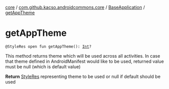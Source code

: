[core](../../index.md) / [com.github.kacso.androidcommons.core](../index.md) / [BaseApplication](index.md) / [getAppTheme](./get-app-theme.md)

# getAppTheme

`@StyleRes open fun getAppTheme(): `[`Int`](https://kotlinlang.org/api/latest/jvm/stdlib/kotlin/-int/index.html)`?`

This method returns theme which will be used across all activities.
In case that theme defined in AndroidManifest would like to be used, returned value
must be null (which is default value)

**Return**
[StyleRes](#) representing theme to be used or null if default should be used

